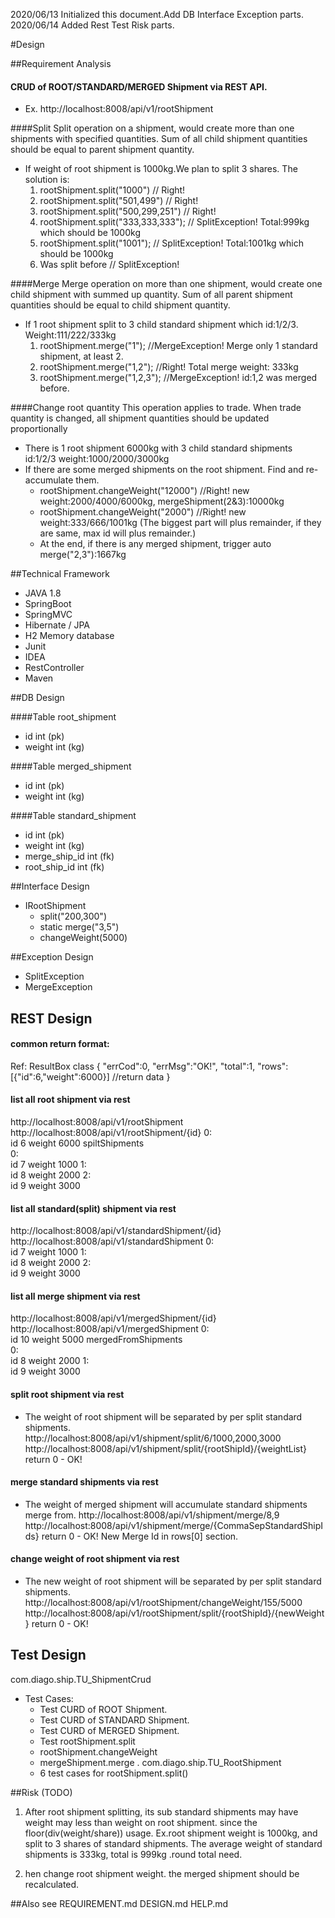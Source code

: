 2020/06/13 Initialized this document.Add DB Interface Exception parts.
2020/06/14 Added Rest Test Risk parts. 

#Design

##Requirement Analysis

#### CRUD of ROOT/STANDARD/MERGED Shipment via REST API.
  - Ex. http://localhost:8008/api/v1/rootShipment
  
####Split
 Split operation on a shipment, would create more than one shipments with specified quantities. 
 Sum of all child shipment quantities should be equal to parent shipment quantity.
   - If weight of root shipment is 1000kg.We plan to split 3 shares. The solution is:
     1) rootShipment.split("1000")         // Right!
     2) rootShipment.split("501,499")      // Right!
     3) rootShipment.split("500,299,251")  // Right!
     4) rootShipment.split("333,333,333"); // SplitException! Total:999kg which should be 1000kg
     5) rootShipment.split("1001");        // SplitException! Total:1001kg which should be 1000kg
     6) Was split before                   // SplitException!
    
####Merge
Merge operation on more than one shipment, would create one child shipment with summed 
up quantity. Sum of all parent shipment quantities should be equal to child shipment quantity.
  - If 1 root shipment split to 3 child standard shipment which id:1/2/3. Weight:111/222/333kg
    1) rootShipment.merge("1");     //MergeException! Merge only 1 standard shipment, at least 2.
    2) rootShipment.merge("1,2");   //Right! Total merge weight: 333kg
    3) rootShipment.merge("1,2,3"); //MergeException! id:1,2 was merged before.
  
####Change root quantity
This operation applies to trade. When trade quantity is changed, all shipment quantities should 
be updated proportionally
  - There is 1 root shipment 6000kg with 3 child standard shipments id:1/2/3 weight:1000/2000/3000kg
  - If there are some merged shipments on the root shipment. Find and re-accumulate them. 
    - rootShipment.changeWeight("12000") //Right! new weight:2000/4000/6000kg, mergeShipment(2&3):10000kg
    - rootShipment.changeWeight("2000")  //Right! new weight:333/666/1001kg (The biggest part will plus
       remainder, if they are same, max id will plus remainder.)
    - At the end, if there is any merged shipment, trigger auto merge("2,3"):1667kg

##Technical Framework
- JAVA 1.8
- SpringBoot
- SpringMVC 
- Hibernate / JPA
- H2 Memory database
- Junit
- IDEA
- RestController
- Maven

##DB Design

####Table root_shipment
- id int (pk) 
- weight int (kg)

####Table merged_shipment
- id int (pk)
- weight int (kg)

####Table standard_shipment
- id int (pk)
- weight int (kg)
- merge_ship_id int (fk) 
- root_ship_id int (fk)

##Interface Design
- IRootShipment
  - split("200,300")
  - static merge("3,5")
  - changeWeight(5000)

##Exception Design
- SplitException
- MergeException

## REST Design 

#### common return format:
Ref: ResultBox class
{
  "errCod":0,
  "errMsg":"OK!",
  "total":1,
  "rows":[{"id":6,"weight":6000}] //return data
 }
 
#### list all root shipment via rest
http://localhost:8008/api/v1/rootShipment
http://localhost:8008/api/v1/rootShipment/{id}
0:	
  id	6
  weight	6000
  spiltShipments	
    0:	
      id	7
      weight	1000
    1:	
      id	8
      weight	2000
    2:	
      id	9
      weight	3000

#### list all standard(split) shipment via rest
http://localhost:8008/api/v1/standardShipment/{id}
http://localhost:8008/api/v1/standardShipment
0:	
  id	7
  weight	1000
1:	
  id	8
  weight	2000
2:	
  id	9
  weight	3000

#### list all merge shipment via rest
http://localhost:8008/api/v1/mergedShipment/{id}
http://localhost:8008/api/v1/mergedShipment
0:	
  id	10
  weight	5000
  mergedFromShipments	
    0:	
      id	8
      weight	2000
    1:	
      id	9
      weight	3000

#### split root shipment via rest 
* The weight of root shipment will be separated by per split standard shipments.
http://localhost:8008/api/v1/shipment/split/6/1000,2000,3000
http://localhost:8008/api/v1/shipment/split/{rootShipId}/{weightList}
return 0 - OK!

#### merge standard shipments via rest 
* The weight of merged shipment will accumulate standard shipments merge from.
http://localhost:8008/api/v1/shipment/merge/8,9 
http://localhost:8008/api/v1/shipment/merge/{CommaSepStandardShipIds} 
return 0 - OK! New Merge Id in rows[0] section.

#### change weight of root shipment via rest 
* The new weight of root shipment will be separated by per split standard shipments.
http://localhost:8008/api/v1/rootShipment/changeWeight/155/5000
http://localhost:8008/api/v1/rootShipment/split/{rootShipId}/{newWeight}
return 0 - OK!

## Test Design
com.diago.ship.TU_ShipmentCrud
 - Test Cases:
   - Test CURD of ROOT Shipment.
   - Test CURD of STANDARD Shipment.
   - Test CURD of MERGED Shipment.
   - Test rootShipment.split 
   - rootShipment.changeWeight 
   - mergeShipment.merge .
com.diago.ship.TU_RootShipment
   - 6 test cases for rootShipment.split()

##Risk (TODO)
1) After root shipment splitting, its sub standard shipments may have weight 
may less than weight on root shipment. since the floor(div(weight/share)) usage.
Ex.root shipment weight is 1000kg, and split to 3 shares of standard shipments. The average 
weight of standard shipments is 333kg, total is 999kg .round total need.

2) hen change root shipment weight. the merged shipment should be recalculated.

##Also see
REQUIREMENT.md
DESIGN.md
HELP.md
